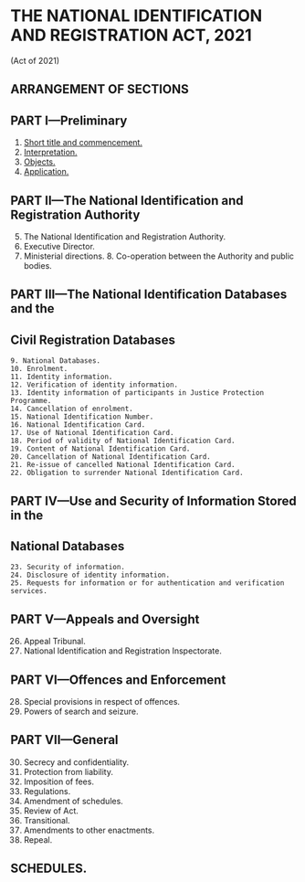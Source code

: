 # THE NATIONAL IDENTIFICATION AND REGISTRATION ACT, 2021
(Act of 2021)

## ARRANGEMENT OF SECTIONS

## PART I—Preliminary
1. [Short title and commencement.](/1)
2. [Interpretation.](/2)
3. [Objects.](/3)
4. [Application.](/4)
## PART II—The National Identification and Registration Authority
  5. The National Identification and Registration Authority.
  6. Executive Director.
  7. Ministerial directions.
	8. Co-operation between the Authority and public bodies.
## PART III—The National Identification Databases and the
##  Civil Registration Databases
	9. National Databases.
	10. Enrolment.
	11. Identity information.
	12. Verification of identity information.
	13. Identity information of participants in Justice Protection Programme.
	14. Cancellation of enrolment.
	15. National Identification Number.
	16. National Identification Card.
	17. Use of National Identification Card.
	18. Period of validity of National Identification Card.
	19. Content of National Identification Card.
	20. Cancellation of National Identification Card.
	21. Re-issue of cancelled National Identification Card.
	22. Obligation to surrender National Identification Card.

## PART IV—Use and Security of Information Stored in the
## National Databases

	23. Security of information.
	24. Disclosure of identity information.
	25. Requests for information or for authentication and verification services.
## PART V—Appeals and Oversight
26. Appeal Tribunal.
27. National Identification and Registration Inspectorate.
## PART VI—Offences and Enforcement
28. Special provisions in respect of offences.
29. Powers of search and seizure.
## PART VII—General
30. Secrecy and confidentiality.
31. Protection from liability.
32. Imposition of fees.
33. Regulations.
34. Amendment of schedules.
35. Review of Act.
36. Transitional.
37. Amendments to other enactments.
38. Repeal.
## SCHEDULES.
